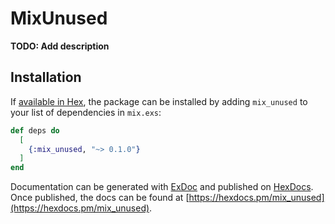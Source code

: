 # MixUnused

**TODO: Add description**

## Installation

If [available in Hex](https://hex.pm/docs/publish), the package can be installed
by adding `mix_unused` to your list of dependencies in `mix.exs`:

```elixir
def deps do
  [
    {:mix_unused, "~> 0.1.0"}
  ]
end
```

Documentation can be generated with [ExDoc](https://github.com/elixir-lang/ex_doc)
and published on [HexDocs](https://hexdocs.pm). Once published, the docs can
be found at [https://hexdocs.pm/mix_unused](https://hexdocs.pm/mix_unused).

